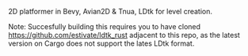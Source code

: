 2D platformer in Bevy, Avian2D & Tnua, LDtk for level creation. 

Note: Succesfully building this requires you to have cloned https://github.com/estivate/ldtk_rust adjacent to this repo, as the latest version on Cargo does not support the lates LDtk format.
